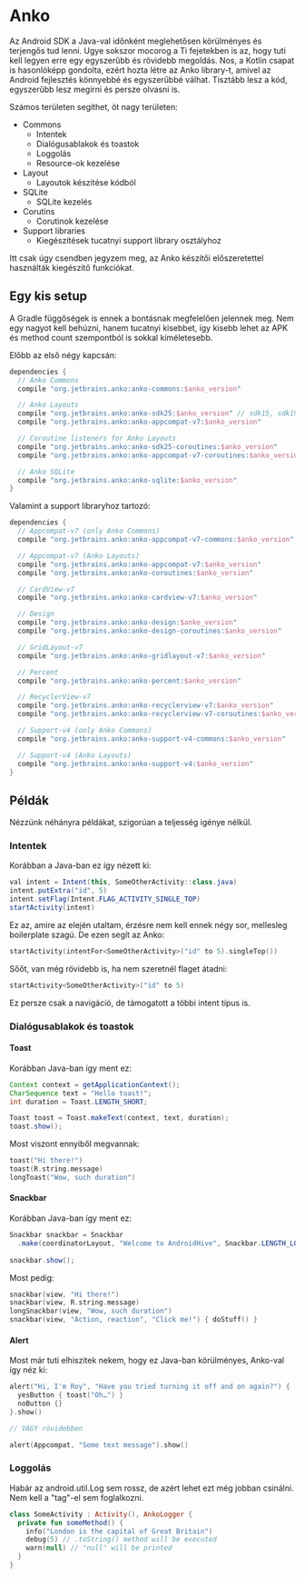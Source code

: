 # Anko 

Az Android SDK a Java-val időnként meglehetősen körülményes és terjengős tud lenni. Ugye sokszor mocorog a Ti fejetekben is az, hogy tuti kell legyen erre egy egyszerűbb és rövidebb megoldás. Nos, a Kotlin csapat is hasonlóképp gondolta, ezért hozta létre az Anko library-t, amivel az Android fejlesztés könnyebbé és egyszerűbbé válhat. Tisztább lesz a kód, egyszerűbb lesz megírni és persze olvasni is.

Számos területen segíthet, öt nagy területen:
- Commons
  - Intentek
  - Dialógusablakok és toastok
  - Loggolás
  - Resource-ok kezelése
- Layout  
  - Layoutok készítése kódból
- SQLite
  - SQLite kezelés 
- Corutins
  - Corutinok kezelése
- Support libraries
  - Kiegészítések tucatnyi support library osztályhoz

Itt csak úgy csendben jegyzem meg, az Anko készítői előszeretettel használták kiegészítő funkciókat.

## Egy kis setup

A Gradle függőségek is ennek a bontásnak megfelelően jelennek meg. Nem egy nagyot kell behúzni, hanem tucatnyi kisebbet, így kisebb lehet az APK és method count szempontból is sokkal kíméletesebb.

Előbb az első négy kapcsán:
```groovy
dependencies {
  // Anko Commons
  compile "org.jetbrains.anko:anko-commons:$anko_version"

  // Anko Layouts
  compile "org.jetbrains.anko:anko-sdk25:$anko_version" // sdk15, sdk19, sdk21, sdk23 are also available
  compile "org.jetbrains.anko:anko-appcompat-v7:$anko_version"

  // Coroutine listeners for Anko Layouts
  compile "org.jetbrains.anko:anko-sdk25-coroutines:$anko_version"
  compile "org.jetbrains.anko:anko-appcompat-v7-coroutines:$anko_version"

  // Anko SQLite
  compile "org.jetbrains.anko:anko-sqlite:$anko_version"
}
```

Valamint a support libraryhoz tartozó:
```groovy
dependencies {
  // Appcompat-v7 (only Anko Commons)
  compile "org.jetbrains.anko:anko-appcompat-v7-commons:$anko_version"

  // Appcompat-v7 (Anko Layouts)
  compile "org.jetbrains.anko:anko-appcompat-v7:$anko_version"
  compile "org.jetbrains.anko:anko-coroutines:$anko_version"

  // CardView-v7
  compile "org.jetbrains.anko:anko-cardview-v7:$anko_version"

  // Design
  compile "org.jetbrains.anko:anko-design:$anko_version"
  compile "org.jetbrains.anko:anko-design-coroutines:$anko_version"

  // GridLayout-v7
  compile "org.jetbrains.anko:anko-gridlayout-v7:$anko_version"

  // Percent
  compile "org.jetbrains.anko:anko-percent:$anko_version"

  // RecyclerView-v7
  compile "org.jetbrains.anko:anko-recyclerview-v7:$anko_version"
  compile "org.jetbrains.anko:anko-recyclerview-v7-coroutines:$anko_version"

  // Support-v4 (only Anko Commons)
  compile "org.jetbrains.anko:anko-support-v4-commons:$anko_version"

  // Support-v4 (Anko Layouts)
  compile "org.jetbrains.anko:anko-support-v4:$anko_version"
}
```

## Példák

Nézzünk néhányra példákat, szigorúan a teljesség igénye nélkül.

### Intentek

Korábban a Java-ban ez így nézett ki:

```java
val intent = Intent(this, SomeOtherActivity::class.java)
intent.putExtra("id", 5)
intent.setFlag(Intent.FLAG_ACTIVITY_SINGLE_TOP)
startActivity(intent)
```

Ez az, amire az elején utaltam, érzésre nem kell ennek négy sor, mellesleg boilerplate szagú. De ezen segít az Anko:
```kotlin
startActivity(intentFor<SomeOtherActivity>("id" to 5).singleTop())
```

Sőőt, van még rövidebb is, ha nem szeretnél flaget átadni:
```kotlin
startActivity<SomeOtherActivity>("id" to 5)
```

Ez persze csak a navigáció, de támogatott a többi intent típus is.

### Dialógusablakok és toastok

#### Toast
Korábban Java-ban így ment ez:
```java
Context context = getApplicationContext();
CharSequence text = "Hello toast!";
int duration = Toast.LENGTH_SHORT;

Toast toast = Toast.makeText(context, text, duration);
toast.show();
```

Most viszont ennyiből megvannak:
```kotlin
toast("Hi there!")
toast(R.string.message)
longToast("Wow, such duration")
```

#### Snackbar

Korábban Java-ban így ment ez:
```java
Snackbar snackbar = Snackbar
  .make(coordinatorLayout, "Welcome to AndroidHive", Snackbar.LENGTH_LONG);
 
snackbar.show();
```

Most pedig: 
```kotlin
snackbar(view, "Hi there!")
snackbar(view, R.string.message)
longSnackbar(view, "Wow, such duration")
snackbar(view, "Action, reaction", "Click me!") { doStuff() }
```

#### Alert 

Most már tuti elhiszitek nekem, hogy ez Java-ban körülményes, Anko-val így néz ki:
```kotlin
alert("Hi, I'm Roy", "Have you tried turning it off and on again?") {
  yesButton { toast("Oh…") }
  noButton {}
}.show()

// VAGY rövidebben

alert(Appcompat, "Some text message").show()
```

### Loggolás

Habár az android.util.Log sem rossz, de azért lehet ezt még jobban csinálni. Nem kell a "tag"-el sem foglalkozni.

```kotlin
class SomeActivity : Activity(), AnkoLogger {
  private fun someMethod() {
    info("London is the capital of Great Britain")
    debug(5) // .toString() method will be executed
    warn(null) // "null" will be printed
  }
}
```
